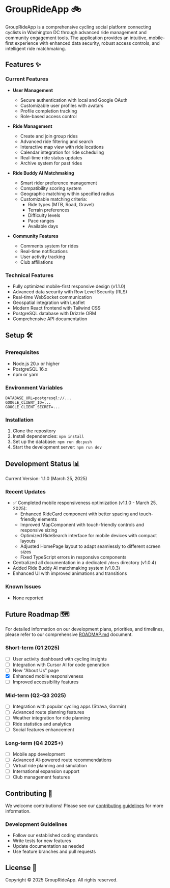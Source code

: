 # GroupRideApp 🚲

GroupRideApp is a comprehensive cycling social platform connecting cyclists in Washington DC through advanced ride management and community engagement tools. The application provides an intuitive, mobile-first experience with enhanced data security, robust access controls, and intelligent ride matchmaking.

## Features ✨

### Current Features
- **User Management**
  - Secure authentication with local and Google OAuth
  - Customizable user profiles with avatars
  - Profile completion tracking
  - Role-based access control

- **Ride Management**
  - Create and join group rides
  - Advanced ride filtering and search
  - Interactive map view with ride locations
  - Calendar integration for ride scheduling
  - Real-time ride status updates
  - Archive system for past rides

- **Ride Buddy AI Matchmaking**
  - Smart rider preference management
  - Compatibility scoring system
  - Geographic matching within specified radius
  - Customizable matching criteria:
    - Ride types (MTB, Road, Gravel)
    - Terrain preferences
    - Difficulty levels
    - Pace ranges
    - Available days

- **Community Features**
  - Comments system for rides
  - Real-time notifications
  - User activity tracking
  - Club affiliations

### Technical Features
- Fully optimized mobile-first responsive design (v1.1.0)
- Advanced data security with Row Level Security (RLS)
- Real-time WebSocket communication
- Geospatial integration with Leaflet
- Modern React frontend with Tailwind CSS
- PostgreSQL database with Drizzle ORM
- Comprehensive API documentation

## Setup 🛠️

### Prerequisites
- Node.js 20.x or higher
- PostgreSQL 16.x
- npm or yarn

### Environment Variables
```env
DATABASE_URL=postgresql://...
GOOGLE_CLIENT_ID=...
GOOGLE_CLIENT_SECRET=...
```

### Installation
1. Clone the repository
2. Install dependencies: `npm install`
3. Set up the database: `npm run db:push`
4. Start the development server: `npm run dev`

## Development Status 📊

Current Version: 1.1.0 (March 25, 2025)

### Recent Updates
- ✅ Completed mobile responsiveness optimization (v1.1.0 - March 25, 2025):
  - Enhanced RideCard component with better spacing and touch-friendly elements
  - Improved MapComponent with touch-friendly controls and responsive sizing
  - Optimized RideSearch interface for mobile devices with compact layouts
  - Adjusted HomePage layout to adapt seamlessly to different screen sizes
  - Fixed TypeScript errors in responsive components
- Centralized all documentation in a dedicated `/docs` directory (v1.0.4)
- Added Ride Buddy AI matchmaking system (v1.0.3)
- Enhanced UI with improved animations and transitions

### Known Issues
- None reported

## Future Roadmap 🗺️

For detailed information on our development plans, priorities, and timelines, please refer to our comprehensive [ROADMAP.md](ROADMAP.md) document.

### Short-term (Q1 2025)
- [ ] User activity dashboard with cycling insights
- [ ] Integration with Cursor AI for code generation
- [ ] New "About Us" page
- [x] Enhanced mobile responsiveness
- [ ] Improved accessibility features

### Mid-term (Q2-Q3 2025)
- [ ] Integration with popular cycling apps (Strava, Garmin)
- [ ] Advanced route planning features
- [ ] Weather integration for ride planning
- [ ] Ride statistics and analytics
- [ ] Social features enhancement

### Long-term (Q4 2025+)
- [ ] Mobile app development
- [ ] Advanced AI-powered route recommendations
- [ ] Virtual ride planning and simulation
- [ ] International expansion support
- [ ] Club management features

## Contributing 🤝

We welcome contributions! Please see our [contributing guidelines](CONTRIBUTING.md) for more information.

### Development Guidelines
- Follow our established coding standards
- Write tests for new features
- Update documentation as needed
- Use feature branches and pull requests

## License 📄

Copyright © 2025 GroupRideApp. All rights reserved.